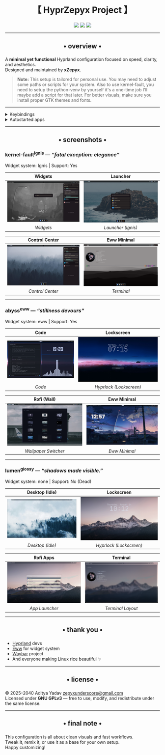 <div align="center">
    <h1>【 HyprZepyx Project 】</h1>
    <h3></h3>
</div>

<div align="center"> 
    
![](https://img.shields.io/github/last-commit/xZepyx/HyprZepyx?&style=for-the-badge&color=8ad7eb&logo=git&logoColor=D9E0EE&labelColor=1E202B)
![](https://img.shields.io/github/stars/xZepyx/HyprZepyx?style=for-the-badge&logo=andela&color=86dbd7&logoColor=D9E0EE&labelColor=1E202B)
![](https://img.shields.io/github/repo-size/xZepyx/HyprZepyx?color=86dbce&label=SIZE&logo=protondrive&style=for-the-badge&logoColor=D9E0EE&labelColor=1E202B)

</div>

---

<div align="center">
    <h2>• overview •</h2>
    <h3></h3>
</div>

A **minimal yet functional** Hyprland configuration focused on speed, clarity, and aesthetics.  
Designed and maintained by **xZepyx**.  

> **Note:** This setup is tailored for personal use. You may need to adjust some paths or scripts for your system. Also to use kernel-fault, you need to setup the python-venv by yourself it's a one-time job I'll maybe add a script for that later.
> For better visuals, make sure you install proper GTK themes and fonts.  

---

<details>
  <summary>Keybindings</summary>

| Combo                | Action                                     |
|----------------------|--------------------------------------------|
| `Super + Enter`      | Launch Kitty Terminal                      |
| `Super + C`          | Kill focused window                        |
| `Super + M`          | Exit Hyprland session                      |
| `Super + E`          | Open file manager (Nautilus)               |
| `Super + V`          | Toggle floating window                     |
| `Super + D`          | Open Rofi app launcher                     |
| `Super + Q`          | Open power menu                            |
| `Super + P`          | Toggle pseudotiling                        |
| `Super + J`          | Toggle split mode                          |
| `Super + Space`      | Toggle fullscreen                          |
| `Super + B`          | Open wallpaper switcher                    |
| `Super + W`          | Launch Firefox                             |
| `Super + F`          | Launch text editor                         |
| `Alt + L`            | Lock screen (Hyprlock)                     |
| `Alt + D`            | Region screenshot with grim+slurp          |

**Workspace controls:**  
- `Super + [1-0]`: Switch workspaces 1–10  
- `Super + Shift + [1-0]`: Move window to workspace  
- `Super + Arrow Keys`: Move focus  
- `Super + Mouse Wheel`: Cycle workspaces  

**Mouse binds:**  
- `Super + Left Click`: Move window  
- `Super + Right Click`: Resize window  

**Media/volume/brightness:**  
- `XF86AudioRaiseVolume`: Volume +5%  
- `XF86AudioLowerVolume`: Volume -5%  
- `XF86AudioMute`: Toggle mute  
- `XF86AudioMicMute`: Toggle mic mute  
- `XF86MonBrightnessUp/Down`: Brightness +/-5%  
- `XF86AudioNext/Prev/Play/Pause`: Media control  

</details>

<details>
  <summary>Autostarted apps</summary>

- `kitty` (terminal)  
- `waybar` (status bar)  
- `swww-daemon` (wallpaper)  
- `swaync` (notifications)  
- `eww` (widgets)  

</details>

---

<div align="center">
    <h2>• screenshots •</h2>
    <h3></h3>
</div>


### kernel-fault<sup>ignis</sup> — *“fatal exception: elegance”* 

Widget system: Ignis | Support: Yes  

| Widgets | Launcher |
|:----:|:----------:|
| ![image](.previews/kernel-fault/widgets.png) | ![image](.previews/kernel-fault/launcher.png) |
| *Widgets* | *Launcher (Ignis)* |

| Control Center | Eww Minimal |
|:-----------:|:-----------:|
| ![image](.previews/kernel-fault/control-center.png) | ![image](.previews/kernel-fault/kitty.png) |
| *Control Center* | *Terminal* |

---

### abyss<sup>eww</sup> — *“stillness devours”* 

Widget system: eww | Support: Yes  

| Code | Lockscreen |
|:----:|:----------:|
| ![Code](.previews/Abyss/Code.png) | ![Hyprlock](.previews/Abyss/hyprlock.png) |
| *Code* | *Hyprlock (Lockscreen)* |

| Rofi (Wall) | Eww Minimal |
|:-----------:|:-----------:|
| ![Rofi Wall](.previews/Abyss/rofi-wayland-wall.png) | ![Eww Minimal](.previews/Abyss/eww-minimal.png) |
| *Wallpaper Switcher* | *Eww Minimal* |

---

### lumen<sup>glossy</sup> — *“shadows made visible.”*

Widget system: none | Support: No (Dead)

| Desktop (Idle) | Lockscreen |
|:--------------:|:----------:|
| ![Desktop](.previews/Lumen/desktop.png) | ![Hyprlock](.previews/Lumen/hyprlock.png) |
| *Desktop (Idle)* | *Hyprlock (Lockscreen)* |

| Rofi Apps | Terminal |
|:---------:|:--------:|
| ![Rofi Apps](.previews/Lumen/rofi-op.png) | ![Terminal](.previews/Lumen/Terminal.png) |
| *App Launcher* | *Terminal Layout* |

---

<div align="center">
    <h2>• thank you •</h2>
    <h3></h3>
</div>

- [Hyprland](https://github.com/hyprwm/hyprland) devs  
- [Eww](https://elkowar.github.io/eww/) for widget system  
- [Waybar](https://github.com/Alexays/Waybar) project  
- And everyone making Linux rice beautiful ✨  

---

<div align="center">
    <h2>• license •</h2>
    <h3></h3>
</div>

© 2025–2040 Aditya Yadav <zepyxunderscore@gmail.com>  
Licensed under **GNU GPLv3** — free to use, modify, and redistribute under the same license.  

---

<div align="center">
    <h2>• final note •</h2>
    <h3></h3>
</div>

This configuration is all about clean visuals and fast workflows.  
Tweak it, remix it, or use it as a base for your own setup.  
Happy customizing!  


